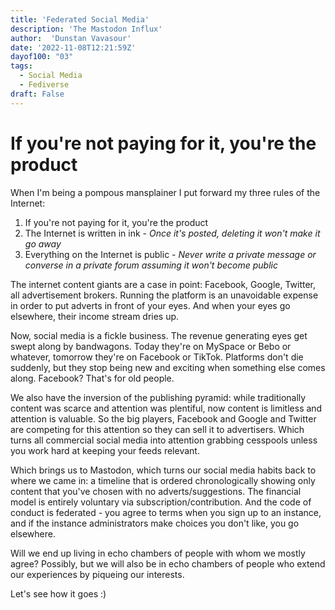 ```yaml
---
title: 'Federated Social Media'
description: 'The Mastodon Influx'
author:  'Dunstan Vavasour'
date: '2022-11-08T12:21:59Z'
dayof100: "03"
tags:
  - Social Media
  - Fediverse
draft: False
---
```


# If you're not paying for it, you're the product

When I'm being a pompous mansplainer I put forward my three rules of the Internet:

1. If you're not paying for it, you're the product
0. The Internet is written in ink - _Once it's posted, deleting it won't make it go away_
0. Everything on the Internet is public - _Never write a private message or converse in a private forum assuming it won't become public_

The internet content giants are a case in point: Facebook, Google, Twitter, all advertisement brokers. Running the platform is an unavoidable expense in order to put adverts in front of your eyes. And when your eyes go elsewhere, their income stream dries up.

Now, social media is a fickle business. The revenue generating eyes get swept along by bandwagons. Today they're on MySpace or Bebo or whatever, tomorrow they're on Facebook or TikTok. Platforms don't die suddenly, but they stop being new and exciting when something else comes along. Facebook? That's for old people.

We also have the inversion of the publishing pyramid: while traditionally content was scarce and attention was plentiful, now content is limitless and attention is valuable. So the big players, Facebook and Google and Twitter are competing for this attention so they can sell it to advertisers. Which turns all commercial social media into attention grabbing cesspools unless you work hard at keeping your feeds relevant.

Which brings us to Mastodon, which turns our social media habits back to where we came in: a timeline that is ordered chronologically showing only content that you've chosen with no adverts/suggestions. The financial model is entirely voluntary via subscription/contribution. And the code of conduct is federated - you agree to terms when you sign up to an instance, and if the instance administrators make choices you don't like, you go elsewhere.

Will we end up living in echo chambers of people with whom we mostly agree? Possibly, but we will also be in echo chambers of people who extend our experiences by piqueing our interests.


Let's see how it goes :)
